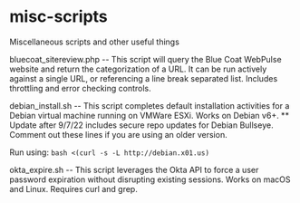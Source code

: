 # misc-scripts
Miscellaneous scripts and other useful things

bluecoat_sitereview.php
-- This script will query the Blue Coat WebPulse website and return the categorization of a URL. It can be run actively against a single URL, or referencing a line break separated list. Includes throttling and error checking controls.

debian_install.sh
-- This script completes default installation activities for a Debian virtual machine running on VMWare ESXi. Works on Debian v6+.
** Update after 9/7/22 includes secure repo updates for Debian Bullseye. Comment out these lines if you are using an older version.

Run using: `bash <(curl -s -L http://debian.x01.us)`

okta_expire.sh
-- This script leverages the Okta API to force a user password expiration without disrupting existing sessions. Works on macOS and Linux. Requires curl and grep.
